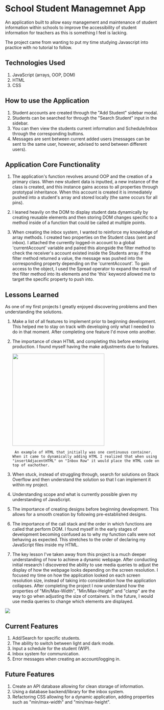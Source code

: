 # School Student Managemnet App

An application built to allow easy management and maintenance of student information within schools to improve the accessibility of student information for teachers as this is something I feel is lacking.

The project came from wanting to put my time studying Javascript into practice with no tutorial to follow.

## Technologies Used

1. JavaScript (arrays, OOP, DOM)
2. HTML
3. CSS

## How to use the Application

1. Student accounts are created through the "Add Student" sidebar modal.
2. Students can be searched for through the "Search Student" input in the sidebar.
3. You can then view the students current information and Schedule/Inbox through the corresponding buttons.
4. Messages are sent between current added users (messages can be sent to the same user, however, advised to send between different users).

## Application Core Functionality

1. The application's function revolves around OOP and the creation of a primary class. When new student data is inputted, a new instance of the class is created, and this instance gains access to all properties through prototypal inheritance. When this account is created it is immediately pushed into a student's array and stored locally (the same occurs for all pins).
2. I leaned heavily on the DOM to display student data dynamically by creating reusable elements and then storing DOM changes specific to a method inside of a function that could be called at multiple points.

3. When creating the inbox system, I wanted to reinforce my knowledge of array methods. I created two properties on the Student class (sent and inbox). I attached the currently logged-in account to a global 'currentAccount' variable and paired this alongside the filter method to check the receiver's account existed inside the Students array. If the filter method returned a value, the message was pushed into the corresponding property depending on the 'currentAccount'. To gain access to the object, I used the Spread operator to expand the result of the filter method into its elements and the 'this' keyword allowed me to target the specific property to push into.

## Lessons Learned

As one of my first projects I greatly enjoyed discovering problems and then understanding the solutions.

1.  Make a list of all features to implement prior to beginning development. This helped me to stay on track with developing only what I needed to do in that moment. After completing one feature I'd move onto another.
2.  The importance of clean HTML and completing this before entering production. I found myself having the make adjustments due to features.

    <img src="./images/ReadMeImages/Inbox-example.JPG" width='300'/>

         An example of HTML that initially was one continuous container. When it came to dynamically adding HTML I realized that when using "insertAdjacentHTML" on "Inbox Row" it would place the HTML code on top of eachother.

3.  When stuck, instead of struggling through, search for solutions on Stack Overflow and then understand the solution so that I can implement it within my project.
4.  Understanding scope and what is currently possible given my understanding of JavaScript.
5.  The importance of creating designs before beginning development. This allows for a smooth creation by following pre-established designs.
6.  The importance of the call stack and the order in which functions are called that perform DOM. I found myself in the early stages of development becoming confused as to why my function calls were not behaving as expected. This stretches to the order of declaring my JavaScript files inside my HTML.
7.  The key lesson I've taken away from this project is a much deeper understanding of how to achieve a dynamic webpage. After conducting initial research I discovered the ability to use media queries to adjust the display of how the webpage looks depending on the screen resolution. I focused my time on how the application looked on each screen resolution size, instead of taking into consideration how the application collapses. After completing the project I now understand how the properties of "Min/Max-Width", "Min/Max-Height" and "clamp" are the way to go when adjusting the size of containers. In the future, I would use media queries to change which elements are displayed.

<img src="Layouts.png" />

## Current Features

1. Add/Search for specific students.
2. The ability to switch between light and dark mode.
3. Input a schedule for the student (WIP).
4. Inbox system for communication.
5. Error messages when creating an account/logging in.

## Future Features

1. Create an API database allowing for clean storage of information.
2. Using a database backend/library for the inbox system.
3. Refactoring CSS allowing for a dynamic application, adding properties such as "min/max-width" and "min/max-height".
